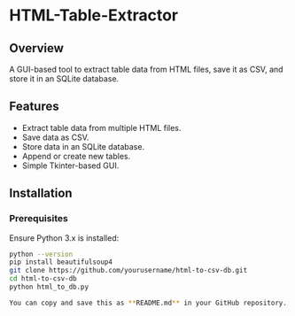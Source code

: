 # HTML-Table-Extractor

## Overview
A GUI-based tool to extract table data from HTML files, save it as CSV, and store it in an SQLite database.

## Features
- Extract table data from multiple HTML files.
- Save data as CSV.
- Store data in an SQLite database.
- Append or create new tables.
- Simple Tkinter-based GUI.

## Installation
### Prerequisites
Ensure Python 3.x is installed:
```sh
python --version
pip install beautifulsoup4
git clone https://github.com/yourusername/html-to-csv-db.git
cd html-to-csv-db
python html_to_db.py

You can copy and save this as **README.md** in your GitHub repository. Let me know if you need any modifications! 🚀
